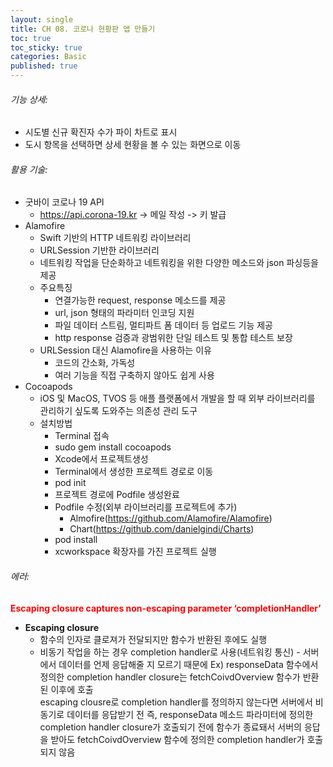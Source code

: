 ```yaml
---
layout: single
title: CH 08. 코로나 현황판 앱 만들기
toc: true
toc_sticky: true
categories: Basic 
published: true
---
```


###### 기능 상세:
- 시도별 신규 확진자 수가 파이 차트로 표시
- 도시 항목을 선택하면 상세 현황을 볼 수 있는 화면으로 이동

###### 활용 기술:
- 굿바이 코로나 19 API
    - <https://api.corona-19.kr> -> 메일 작성 -> 키 발급
- Alamofire
    - Swift 기반의 HTTP 네트워킹 라이브러리
    - URLSession 기반한 라이브러리
    - 네트워킹 작업을 단순화하고 네트워킹을 위한 다양한 메소드와 json 파싱등을 제공
    - 주요특징
        - 연결가능한 request, response 메소드를 제공
        - url, json 형태의 파라미터 인코딩 지원
        - 파일 데이터 스트림, 멀티파트 폼 데이터 등 업로드 기능 제공
        - http response 검증과 광범위한 단일 테스트 및 통합 테스트 보장
    - URLSession 대신 Alamofire을 사용하는 이유
        - 코드의 간소화, 가독성
        - 여러 기능을 직접 구축하지 않아도 쉽게 사용
- Cocoapods
    - iOS 및 MacOS, TVOS 등 애플 플랫폼에서 개발을 할 때 외부 라이브러리를 관리하기 싶도록 도와주는 의존성 관리 도구
    - 설치방법
        - Terminal 접속
        - sudo gem install cocoapods
        - Xcode에서 프로젝트생성
        - Terminal에서 생성한 프로젝트 경로로 이동
        - pod init
        - 프로젝트 경로에 Podfile 생성완료
        - Podfile 수정(외부 라이브러리를 프로젝트에 추가)
            - Almofire(<https://github.com/Alamofire/Alamofire>)
            - Chart(<https://github.com/danielgindi/Charts>)
        - pod install
        - xcworkspace 확장자를 가진 프로젝트 실행

###### 에러:
<span style="color: red">**Escaping closure captures non-escaping parameter ‘completionHandler’**</span><br/>
- **Escaping closure**
    - 함수의 인자로 클로져가 전달되지만 함수가 반환된 후에도 실행
    - 비동기 작업을 하는 경우 completion handler로 사용(네트워킹 통신) - 서버에서 데이터를 언제 응답해줄 지 모르기 때문에 
        Ex) responseData 함수에서 정의한 completion handler closure는 fetchCoivdOverview 함수가 반환 된 이후에 호출<br/>
            escaping clousre로 completion handler를 정의하지 않는다면 서버에서 비동기로 데이터를 응답받기 전 즉, responseData 메소드 파라미터에 정의한 completion handler closure가 호출되기 전에 함수가 종료돼서 서버의 응답을 받아도 fetchCoivdOverview 함수에 정의한 completion handler가 호출 되지 않음

